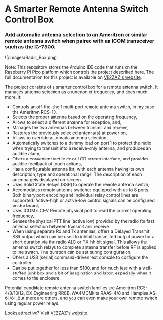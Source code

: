 # A Smarter Remote Antenna Switch Control Box 
### Add automatic antenna selection to an Ameritron or similar remote antenna switch when paired with an ICOM transceiver such as the IC-7300.

!(/images/Radio_Box.png)

Note: This repository stores the Arduino IDE code that runs on the Raspberry Pi Pico platform which controls the project described here. The full documentation for this project is available on [VE2ZAZ's website](https://ve2zaz.net/Antenna_Switch_Controller/Antenna_Sw_Control.htm).

The project consists of a smarter control box for a remote antenna switch. It manages antenna selection as a function of frequency, and does much more. It:

- Controls an off-the-shelf multi-port remote antenna switch, in my case the Ameritron RCS-10,
- Selects the proper antenna based on the operating frequency,
- Allows to select a different antenna for reception, and,
- Manages the two antennas between transmit and receive,
- Restores the previously selected antenna(s) at power on,
- Allows to override automatic antenna selection,
- Automatically switches to a dummy load on port 1 to protect the radio when trying to transmit into a receive-only antenna, and produces an audible alarm,
- Offers a convenient tactile color LCD screen interface, and provides audible feedback of touch actions,
- Has a configurable antenna list, with each antenna having its own description, type and operational range. The description of each antenna gets displayed on-screen.
- Uses Solid State Relays (SSR) to operate the remote antenna switch,
- Accomodates remote antenna switches equipped with up to 8 ports. Both binary port encoding and individual relay control lines are supported. Active-high or active-low control signals can be configured on the board,
- Uses ICOM's CI-V Remote physical port to read the current operating frequency,
- Senses the physical PTT line (active low) provided by the radio for fast antenna selection between transmit and receive,
- When using separate Rx and Tx antennas, offers a Delayed Transmit SSR output which can be used to inhibit transmitted output power for a short duration via the radio ALC or TX Inhibit signal. This allows the antenna switch relays to complete antenna transfer before RF is applied to the switch. The duration can be set during configuration.
- Offers a USB (serial) command-driven text console to configure the controller.
- Can be put together for less than $100, and for much less with a well-stuffed junk box and a bit of imagination and labor, especially when it comes to the enclosure.

Potential candidate remote antenna switch families are Ameritron RCS-4/8/10/12,  DX Engineering RR8B, WA4MCMkits RAAS-4/8 and Hamplus AS-61/81. But there are others, and you can even make your own remote switch using regular power relays.

Looks attractive? Visit [VE2ZAZ's website](https://ve2zaz.net/Antenna_Switch_Controller/Antenna_Sw_Control.htm).
